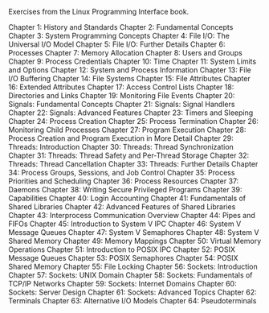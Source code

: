 Exercises from the Linux Programming Interface book.

Chapter 1: History and Standards
Chapter 2: Fundamental Concepts
Chapter 3: System Programming Concepts
Chapter 4: File I/O: The Universal I/O Model
Chapter 5: File I/O: Further Details
Chapter 6: Processes
Chapter 7: Memory Allocation
Chapter 8: Users and Groups
Chapter 9: Process Credentials
Chapter 10: Time
Chapter 11: System Limits and Options
Chapter 12: System and Process Information
Chapter 13: File I/O Buffering
Chapter 14: File Systems
Chapter 15: File Attributes
Chapter 16: Extended Attributes
Chapter 17: Access Control Lists
Chapter 18: Directories and Links
Chapter 19: Monitoring File Events
Chapter 20: Signals: Fundamental Concepts
Chapter 21: Signals: Signal Handlers
Chapter 22: Signals: Advanced Features
Chapter 23: Timers and Sleeping
Chapter 24: Process Creation
Chapter 25: Process Termination
Chapter 26: Monitoring Child Processes
Chapter 27: Program Execution
Chapter 28: Process Creation and Program Execution in More Detail
Chapter 29: Threads: Introduction
Chapter 30: Threads: Thread Synchronization
Chapter 31: Threads: Thread Safety and Per-Thread Storage
Chapter 32: Threads: Thread Cancellation
Chapter 33: Threads: Further Details
Chapter 34: Process Groups, Sessions, and Job Control
Chapter 35: Process Priorities and Scheduling
Chapter 36: Process Resources
Chapter 37: Daemons
Chapter 38: Writing Secure Privileged Programs
Chapter 39: Capabilities
Chapter 40: Login Accounting
Chapter 41: Fundamentals of Shared Libraries
Chapter 42: Advanced Features of Shared Libraries
Chapter 43: Interprocess Communication Overview
Chapter 44: Pipes and FIFOs
Chapter 45: Introduction to System V IPC
Chapter 46: System V Message Queues
Chapter 47: System V Semaphores
Chapter 48: System V Shared Memory
Chapter 49: Memory Mappings
Chapter 50: Virtual Memory Operations
Chapter 51: Introduction to POSIX IPC
Chapter 52: POSIX Message Queues
Chapter 53: POSIX Semaphores
Chapter 54: POSIX Shared Memory
Chapter 55: File Locking
Chapter 56: Sockets: Introduction
Chapter 57: Sockets: UNIX Domain
Chapter 58: Sockets: Fundamentals of TCP/IP Networks
Chapter 59: Sockets: Internet Domains
Chapter 60: Sockets: Server Design
Chapter 61: Sockets: Advanced Topics
Chapter 62: Terminals
Chapter 63: Alternative I/O Models
Chapter 64: Pseudoterminals